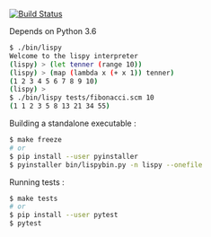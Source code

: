 [![Build Status](https://travis-ci.com/jRimbault/lispy.svg?token=CwMJm5Y5zqHzpCQTevzz&branch=master)](https://travis-ci.com/jRimbault/lispy)

Depends on Python 3.6

```bash
$ ./bin/lispy
Welcome to the lispy interpreter
(lispy) > (let tenner (range 10))
(lispy) > (map (lambda x (+ x 1)) tenner)
(1 2 3 4 5 6 7 8 9 10)
(lispy) >
$ ./bin/lispy tests/fibonacci.scm 10
(1 1 2 3 5 8 13 21 34 55)
```

Building a standalone executable :
```bash
$ make freeze
# or
$ pip install --user pyinstaller
$ pyinstaller bin/lispybin.py -n lispy --onefile
```

Running tests :
```bash
$ make tests
# or
$ pip install --user pytest
$ pytest
```
